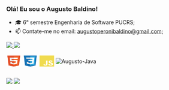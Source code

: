 ### Olá! Eu sou o Augusto Baldino!

- 🎓 6° semestre Engenharia de Software PUCRS;
- 📫 Contate-me no email: augustoperonibaldino@gmail.com;

<div>
  <a href="https://github.com/AugustoPBaldino">
  <img height="150em" src="https://github-readme-stats.vercel.app/api/?username=AugustoPBaldino&repo=github-README.md&show_icons=true&theme=dracula" />
  <img height="150em" src="https://github-readme-stats.vercel.app/api/top-langs/?username=AugustoPBaldino&layout=compact&langs_count=16&theme=dracula" />
  </a>
</div>

<div style="display: inline_block"><br>
  <img align="center" alt="Augusto-HTML" height="30" width="40" src="https://raw.githubusercontent.com/devicons/devicon/master/icons/html5/html5-original.svg">
  <img align="center" alt="Augusto-CSS" height="30" width="40" src="https://raw.githubusercontent.com/devicons/devicon/master/icons/css3/css3-original.svg">
  <img align="center" alt="Augusto-Js" height="30" width="40" src="https://raw.githubusercontent.com/devicons/devicon/master/icons/javascript/javascript-plain.svg">
  <img align="center" alt="Augusto-Java" height="30" width="40" src="https://cdn.jsdelivr.net/gh/devicons/devicon/icons/java/java-original.svg">
</div>

##

<div> 
  <a href = "mailto:augustoperonibaldino@gmail.com"><img src="https://img.shields.io/badge/-Gmail-%23333?style=for-the-badge&logo=gmail&logoColor=white" target="_blank"></a>
  <a href="https://www.linkedin.com/in/augusto-baldino-730ba1248/" target="_blank"><img src="https://img.shields.io/badge/-LinkedIn-%230077B5?style=for-the-badge&logo=linkedin&logoColor=white" target="_blank"></a> 
  
</div>


